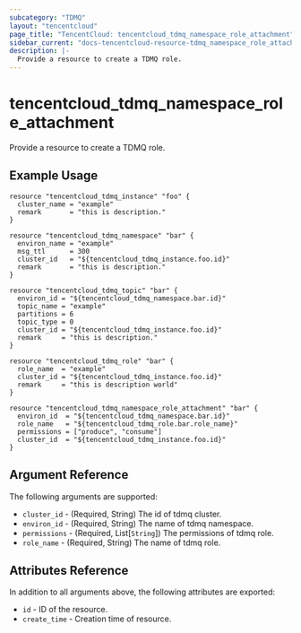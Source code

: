 ```yaml
---
subcategory: "TDMQ"
layout: "tencentcloud"
page_title: "TencentCloud: tencentcloud_tdmq_namespace_role_attachment"
sidebar_current: "docs-tencentcloud-resource-tdmq_namespace_role_attachment"
description: |-
  Provide a resource to create a TDMQ role.
---
```


# tencentcloud_tdmq_namespace_role_attachment

Provide a resource to create a TDMQ role.

## Example Usage

```hcl
resource "tencentcloud_tdmq_instance" "foo" {
  cluster_name = "example"
  remark       = "this is description."
}

resource "tencentcloud_tdmq_namespace" "bar" {
  environ_name = "example"
  msg_ttl      = 300
  cluster_id   = "${tencentcloud_tdmq_instance.foo.id}"
  remark       = "this is description."
}

resource "tencentcloud_tdmq_topic" "bar" {
  environ_id = "${tencentcloud_tdmq_namespace.bar.id}"
  topic_name = "example"
  partitions = 6
  topic_type = 0
  cluster_id = "${tencentcloud_tdmq_instance.foo.id}"
  remark     = "this is description."
}

resource "tencentcloud_tdmq_role" "bar" {
  role_name  = "example"
  cluster_id = "${tencentcloud_tdmq_instance.foo.id}"
  remark     = "this is description world"
}

resource "tencentcloud_tdmq_namespace_role_attachment" "bar" {
  environ_id  = "${tencentcloud_tdmq_namespace.bar.id}"
  role_name   = "${tencentcloud_tdmq_role.bar.role_name}"
  permissions = ["produce", "consume"]
  cluster_id  = "${tencentcloud_tdmq_instance.foo.id}"
}
```

## Argument Reference

The following arguments are supported:

* `cluster_id` - (Required, String) The id of tdmq cluster.
* `environ_id` - (Required, String) The name of tdmq namespace.
* `permissions` - (Required, List[`String`]) The permissions of tdmq role.
* `role_name` - (Required, String) The name of tdmq role.

## Attributes Reference

In addition to all arguments above, the following attributes are exported:

* `id` - ID of the resource.
* `create_time` - Creation time of resource.


